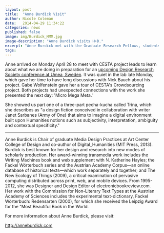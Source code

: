 ```yaml
---
layout: post
title:  "Anne Burdick Visit"
author: Nicole Coleman
date:   2014-04-29 11:34:22
categories: news
published: false
image: img/Burdick_MMM.jpg
image-description: "Anne Burdick visits H+D."
excerpt: "Anne Burdick met with the Graduate Research Fellows, students from DLCL 202 and other CESTA researchers, to share some of her work and her experiences with collaboration."
tags: 
---
```


Anne arrived on Monday April 28 to meet with CESTA project leads to learn about what we are doing in preparation for an [upcoming Design Research Society conference at Umea, Sweden](http://www.designresearchsociety.org/joomla/events/biennial-conf/drs2014umea.html). It was quiet in the lab late Monday, which gave her time to have long discussions with Nick Bauch about his project. Gabe Wolfenstein gave her a tour of CESTA's Crowdsourcing project. Both projects had unexpected connections with the work she presented the next day: 'Micro Mega Meta.'

She showed us part one of a three-part pecha-kucha called Trina, which she describes as "a design fiction conceived in collaboration with writer Janet Sarbanes (Army of One) that aims to imagine a digital environment built upon Humanities notions such as subjectivity, interpretation, ambiguity and contextual specificity." 

<hr>

Anne Burdick is Chair of graduate Media Design Practices at Art Center College of Design and co-author of Digital_Humanities (MIT Press, 2013). Burdick is best known for her design and research into new modes of scholarly production. Her award-winning transmedia work includes the Writing Machines book and web supplement with N. Katherine Hayles; the Fackel Wörterbuch series and the Austrian Academy Corpus—an online database of historical texts—which work separately and together; and The New Ecology of Things (2009), a critical examination of pervasive computing distributed across print, web, and mobile devices. From 1995-2012, she was Designer and Design Editor of electronicbookreview.com. Her work with the Commission for Non-Literary Text Types at the Austrian Academy of Sciences includes the experimental text-dictionary, Fackel Wörterbuch: Redensarten (2000), for which she received the Leipzig Award for the “Most Beautiful Book in the World.

For more information about Anne Burdick, please visit:

http://anneburdick.com

